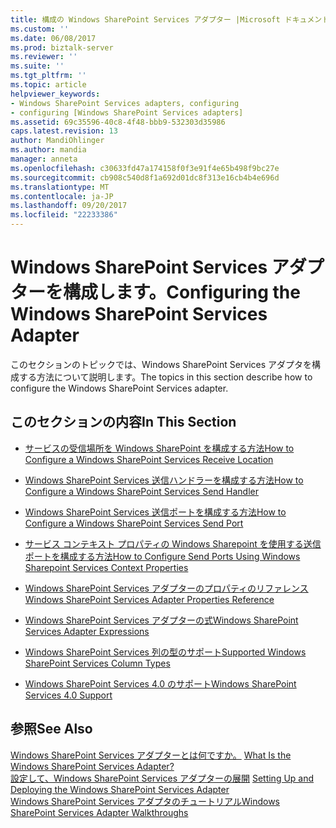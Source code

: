 ```yaml
---
title: 構成の Windows SharePoint Services アダプター |Microsoft ドキュメント
ms.custom: ''
ms.date: 06/08/2017
ms.prod: biztalk-server
ms.reviewer: ''
ms.suite: ''
ms.tgt_pltfrm: ''
ms.topic: article
helpviewer_keywords:
- Windows SharePoint Services adapters, configuring
- configuring [Windows SharePoint Services adapters]
ms.assetid: 69c35596-40c8-4f48-bbb9-532303d35986
caps.latest.revision: 13
author: MandiOhlinger
ms.author: mandia
manager: anneta
ms.openlocfilehash: c30633fd47a174158f0f3e91f4e65b498f9bc27e
ms.sourcegitcommit: cb908c540d8f1a692d01dc8f313e16cb4b4e696d
ms.translationtype: MT
ms.contentlocale: ja-JP
ms.lasthandoff: 09/20/2017
ms.locfileid: "22233386"
---
```

# <a name="configuring-the-windows-sharepoint-services-adapter"></a><span data-ttu-id="65c99-102">Windows SharePoint Services アダプターを構成します。</span><span class="sxs-lookup"><span data-stu-id="65c99-102">Configuring the Windows SharePoint Services Adapter</span></span>
<span data-ttu-id="65c99-103">このセクションのトピックでは、Windows SharePoint Services アダプタを構成する方法について説明します。</span><span class="sxs-lookup"><span data-stu-id="65c99-103">The topics in this section describe how to configure the Windows SharePoint Services adapter.</span></span>  
  
## <a name="in-this-section"></a><span data-ttu-id="65c99-104">このセクションの内容</span><span class="sxs-lookup"><span data-stu-id="65c99-104">In This Section</span></span>  
  
-   [<span data-ttu-id="65c99-105">サービスの受信場所を Windows SharePoint を構成する方法</span><span class="sxs-lookup"><span data-stu-id="65c99-105">How to Configure a Windows SharePoint Services Receive Location</span></span>](../core/how-to-configure-a-windows-sharepoint-services-receive-location.md)  
  
-   [<span data-ttu-id="65c99-106">Windows SharePoint Services 送信ハンドラーを構成する方法</span><span class="sxs-lookup"><span data-stu-id="65c99-106">How to Configure a Windows SharePoint Services Send Handler</span></span>](../core/how-to-configure-a-windows-sharepoint-services-send-handler.md)  
  
-   [<span data-ttu-id="65c99-107">Windows SharePoint Services 送信ポートを構成する方法</span><span class="sxs-lookup"><span data-stu-id="65c99-107">How to Configure a Windows SharePoint Services Send Port</span></span>](../core/how-to-configure-a-windows-sharepoint-services-send-port.md)  
  
-   [<span data-ttu-id="65c99-108">サービス コンテキスト プロパティの Windows Sharepoint を使用する送信ポートを構成する方法</span><span class="sxs-lookup"><span data-stu-id="65c99-108">How to Configure Send Ports Using Windows Sharepoint Services Context Properties</span></span>](../core/configure-send-ports-using-sharepoint-context-properties-in-biztalk-server.md)  
  
-   [<span data-ttu-id="65c99-109">Windows SharePoint Services アダプターのプロパティのリファレンス</span><span class="sxs-lookup"><span data-stu-id="65c99-109">Windows SharePoint Services Adapter Properties Reference</span></span>](../core/windows-sharepoint-services-adapter-properties-reference.md)  
  
-   [<span data-ttu-id="65c99-110">Windows SharePoint Services アダプターの式</span><span class="sxs-lookup"><span data-stu-id="65c99-110">Windows SharePoint Services Adapter Expressions</span></span>](../core/windows-sharepoint-services-adapter-expressions.md)  
  
-   [<span data-ttu-id="65c99-111">Windows SharePoint Services 列の型のサポート</span><span class="sxs-lookup"><span data-stu-id="65c99-111">Supported Windows SharePoint Services Column Types</span></span>](../core/supported-windows-sharepoint-services-column-types.md)  
  
-   [<span data-ttu-id="65c99-112">Windows SharePoint Services 4.0 のサポート</span><span class="sxs-lookup"><span data-stu-id="65c99-112">Windows SharePoint Services 4.0 Support</span></span>](../core/windows-sharepoint-services-4-0-support.md)  
  
## <a name="see-also"></a><span data-ttu-id="65c99-113">参照</span><span class="sxs-lookup"><span data-stu-id="65c99-113">See Also</span></span>  
 <span data-ttu-id="65c99-114">[Windows SharePoint Services アダプターとは何ですか。](../core/what-is-the-windows-sharepoint-services-adapter.md) </span><span class="sxs-lookup"><span data-stu-id="65c99-114">[What Is the Windows SharePoint Services Adapter?](../core/what-is-the-windows-sharepoint-services-adapter.md) </span></span>  
 <span data-ttu-id="65c99-115">[設定して、Windows SharePoint Services アダプターの展開](../core/setting-up-and-deploying-the-windows-sharepoint-services-adapter.md) </span><span class="sxs-lookup"><span data-stu-id="65c99-115">[Setting Up and Deploying the Windows SharePoint Services Adapter](../core/setting-up-and-deploying-the-windows-sharepoint-services-adapter.md) </span></span>  
 [<span data-ttu-id="65c99-116">Windows SharePoint Services アダプタのチュートリアル</span><span class="sxs-lookup"><span data-stu-id="65c99-116">Windows SharePoint Services Adapter Walkthroughs</span></span>](../core/windows-sharepoint-services-adapter-walkthroughs.md)